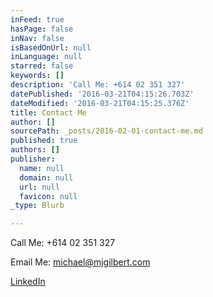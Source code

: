 ```yaml
---
inFeed: true
hasPage: false
inNav: false
isBasedOnUrl: null
inLanguage: null
starred: false
keywords: []
description: 'Call Me: +614 02 351 327'
datePublished: '2016-03-21T04:15:26.703Z'
dateModified: '2016-03-21T04:15:25.376Z'
title: Contact Me
author: []
sourcePath: _posts/2016-02-01-contact-me.md
published: true
authors: []
publisher:
  name: null
  domain: null
  url: null
  favicon: null
_type: Blurb

---
```

Call Me: +614 02 351 327

Email Me: michael@mjgilbert.com

[LinkedIn][0]

[0]: https://www.linkedin.com/m/profile/ACoAAAPSKosBhlLOrl0BPvGapke6u0lGOUQKENE/